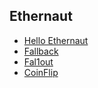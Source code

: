 ## Ethernaut

-   [Hello Ethernaut](https://github.com/allwin199/Ethernaut-Challenges/tree/main/src/00-HelloEthernaut)
-   [Fallback](https://github.com/allwin199/Ethernaut-Challenges/tree/main/src/01-Fallback)
-   [Fal1out](https://github.com/allwin199/Ethernaut-Challenges/tree/main/src/02-Fal1out)
-   [CoinFlip](https://github.com/allwin199/Ethernaut-Challenges/tree/main/src/03-CoinFlip)
